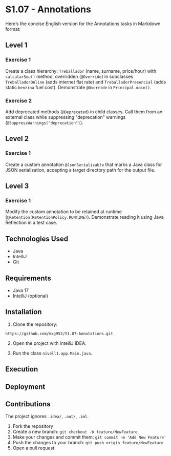 # S1.07 - Annotations

Here’s the concise English version for the Annotations tasks in Markdown format:


## Level 1

### Exercise 1
Create a class hierarchy: `Treballador` (name, surname, price/hour) with `calcularSou()` method, overridden 
(`@Override`) in subclasses `TreballadorOnline` (adds internet flat rate) and `TreballadorPresencial` 
(adds static `benzina` fuel cost). Demonstrate `@Override` in `Principal.main()`.

### Exercise 2
Add deprecated methods (`@Deprecated`) in child classes. Call them from an external class while suppressing
"deprecation" warnings (`@SuppressWarnings("deprecation")`).

## Level 2

### Exercise 1
Create a custom annotation `@JsonSerializable` that marks a Java class for JSON serialization, accepting a
target directory path for the output file.

## Level 3

### Exercise 1
Modify the custom annotation to be retained at runtime (`@Retention(RetentionPolicy.RUNTIME)`). Demonstrate reading
it using Java Reflection in a test case.


## Technologies Used
* Java
* IntelliJ
* Git

## Requirements
* Java 17
* IntelliJ (optional)

## Installation

1. Clone the repository:
```
https://github.com/mxg952/S1.07-Annotations.git
```
2. Open the project with IntelliJ IDEA.

3. Run the class `nivell1.app.Main.java`.

## Execution

## Deployment

## Contributions
The project ignores `.idea/`, `.out/`, `.iml`.

1. Fork the repository
2. Create a new branch: `git checkout -b feature/NewFeature`
3. Make your changes and commit them: `git commit -m 'Add New Feature'`
4. Push the changes to your branch: `git push origin feature/NewFeature`
5. Open a pull request
